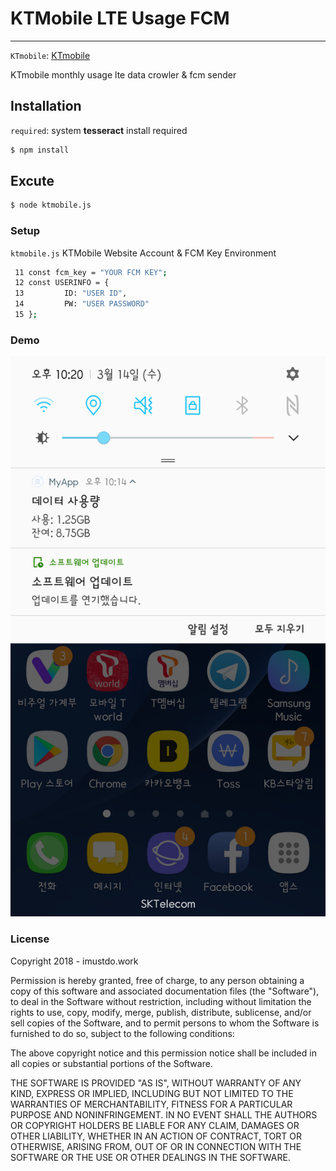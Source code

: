 # KTMobile LTE Usage FCM
---
`KTmobile`: [KTmobile]

KTmobile monthly usage lte data crowler & fcm sender

## Installation
`required`: system **tesseract** install required
```sh
$ npm install
```

## Excute
```sh
$ node ktmobile.js
```

### Setup

`ktmobile.js` KTMobile Website Account & FCM Key Environment

```sh
 11 const fcm_key = "YOUR FCM KEY";
 12 const USERINFO = {
 13         ID: "USER ID",
 14         PW: "USER PASSWORD"
 15 };
```

### Demo

![demo](ktmobile.png)

### License
Copyright 2018 - imustdo.work

Permission is hereby granted, free of charge, to any person obtaining a copy of this software and associated documentation files (the "Software"), to deal in the Software without restriction, including without limitation the rights to use, copy, modify, merge, publish, distribute, sublicense, and/or sell copies of the Software, and to permit persons to whom the Software is furnished to do so, subject to the following conditions:

The above copyright notice and this permission notice shall be included in all copies or substantial portions of the Software.

THE SOFTWARE IS PROVIDED "AS IS", WITHOUT WARRANTY OF ANY KIND, EXPRESS OR IMPLIED, INCLUDING BUT NOT LIMITED TO THE WARRANTIES OF MERCHANTABILITY, FITNESS FOR A PARTICULAR PURPOSE AND NONINFRINGEMENT. IN NO EVENT SHALL THE AUTHORS OR COPYRIGHT HOLDERS BE LIABLE FOR ANY CLAIM, DAMAGES OR OTHER LIABILITY, WHETHER IN AN ACTION OF CONTRACT, TORT OR OTHERWISE, ARISING FROM, OUT OF OR IN CONNECTION WITH THE SOFTWARE OR THE USE OR OTHER DEALINGS IN THE SOFTWARE.


[KTmobile]: https://www.ktmmobile.com/main.do "KTmobile"
